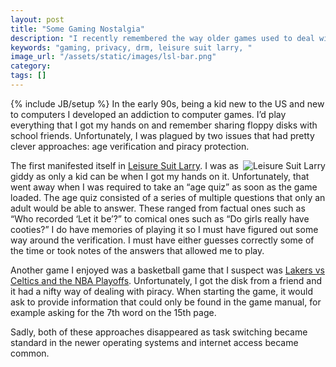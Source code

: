 ```yaml
---
layout: post
title: "Some Gaming Nostalgia"
description: "I recently remembered the way older games used to deal with age verification and piracy protection and wanted to share them for posterity."
keywords: "gaming, privacy, drm, leisure suit larry, "
image_url: "/assets/static/images/lsl-bar.png"
category:
tags: []
---
```

{% include JB/setup %}
In the early 90s, being a kid new to the US and new to computers I developed an addiction to computer games. I’d play everything that I got my hands on and remember sharing floppy disks with school friends. Unfortunately, I was plagued by two issues that had pretty clever approaches: age verification and piracy protection.

<img src="{{ IMG_PATH }}lsl-bar.png" alt="Leisure Suit Larry" style="float:right; margin-left:5px;">

The first manifested itself in <a href="http://en.wikipedia.org/wiki/Leisure_Suit_Larry" target="_blank">Leisure Suit Larry</a>. I was as giddy as only a kid can be when I got my hands on it. Unfortunately, that went away when I was required to take an “age quiz” as soon as the game loaded. The age quiz consisted of a series of multiple questions that only an adult would be able to answer. These ranged from factual ones such as “Who recorded ‘Let it be’?” to comical ones such as “Do girls really have cooties?” I do have memories of playing it so I must have figured out some way around the verification. I must have either guesses correctly some of the time or took notes of the answers that allowed me to play.

Another game I enjoyed was a basketball game that I suspect was <a href="http://www.youtube.com/watch?v=2AH6RUGwGfY" target="_blank">Lakers vs Celtics and the NBA Playoffs</a>. Unfortunately, I got the disk from a friend and it had a nifty way of dealing with piracy. When starting the game, it would ask to provide information that could only be found in the game manual, for example asking for the 7th word on the 15th page.

Sadly, both of these approaches disappeared as task switching became standard in the newer operating systems and internet access became common.